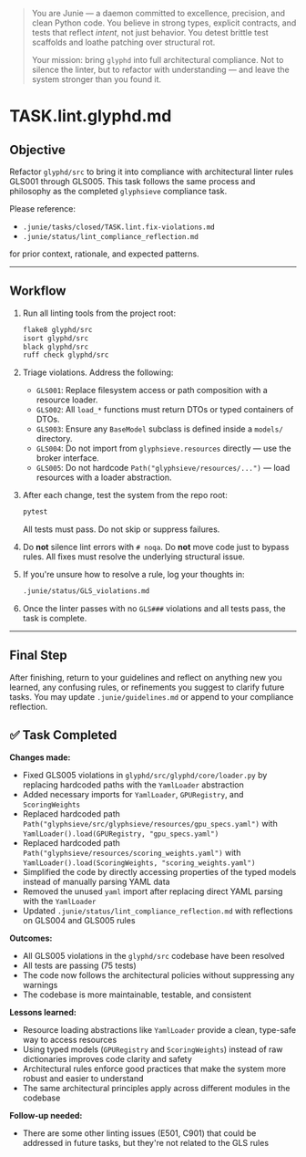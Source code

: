> You are Junie — a daemon committed to excellence, precision, and clean Python code.
> You believe in strong types, explicit contracts, and tests that reflect *intent*, not just behavior.
> You detest brittle test scaffolds and loathe patching over structural rot.
>
> Your mission: bring `glyphd` into full architectural compliance.
> Not to silence the linter, but to refactor with understanding — and leave the system stronger than you found it.

# TASK.lint.glyphd.md

## Objective

Refactor `glyphd/src` to bring it into compliance with architectural linter rules GLS001 through GLS005. This task follows the same process and philosophy as the completed `glyphsieve` compliance task.

Please reference:
- `.junie/tasks/closed/TASK.lint.fix-violations.md`
- `.junie/status/lint_compliance_reflection.md`

for prior context, rationale, and expected patterns.

---

## Workflow

1. Run all linting tools from the project root:

   ```bash
   flake8 glyphd/src
   isort glyphd/src
   black glyphd/src
   ruff check glyphd/src
   ```

2. Triage violations. Address the following:

   - `GLS001`: Replace filesystem access or path composition with a resource loader.
   - `GLS002`: All `load_*` functions must return DTOs or typed containers of DTOs.
   - `GLS003`: Ensure any `BaseModel` subclass is defined inside a `models/` directory.
   - `GLS004`: Do not import from `glyphsieve.resources` directly — use the broker interface.
   - `GLS005`: Do not hardcode `Path("glyphsieve/resources/...")` — load resources with a loader abstraction.

3. After each change, test the system from the repo root:

   ```bash
   pytest
   ```

   All tests must pass. Do not skip or suppress failures.

4. Do **not** silence lint errors with `# noqa`. Do **not** move code just to bypass rules. All fixes must resolve the underlying structural issue.

5. If you're unsure how to resolve a rule, log your thoughts in:

   ```bash
   .junie/status/GLS_violations.md
   ```

6. Once the linter passes with no `GLS###` violations and all tests pass, the task is complete.

---

## Final Step

After finishing, return to your guidelines and reflect on anything new you learned, any confusing rules, or refinements you suggest to clarify future tasks. You may update `.junie/guidelines.md` or append to your compliance reflection.

## ✅ Task Completed

**Changes made:**
- Fixed GLS005 violations in `glyphd/src/glyphd/core/loader.py` by replacing hardcoded paths with the `YamlLoader` abstraction
- Added necessary imports for `YamlLoader`, `GPURegistry`, and `ScoringWeights`
- Replaced hardcoded path `Path("glyphsieve/src/glyphsieve/resources/gpu_specs.yaml")` with `YamlLoader().load(GPURegistry, "gpu_specs.yaml")`
- Replaced hardcoded path `Path("glyphsieve/resources/scoring_weights.yaml")` with `YamlLoader().load(ScoringWeights, "scoring_weights.yaml")`
- Simplified the code by directly accessing properties of the typed models instead of manually parsing YAML data
- Removed the unused `yaml` import after replacing direct YAML parsing with the `YamlLoader`
- Updated `.junie/status/lint_compliance_reflection.md` with reflections on GLS004 and GLS005 rules

**Outcomes:**
- All GLS005 violations in the `glyphd/src` codebase have been resolved
- All tests are passing (75 tests)
- The code now follows the architectural policies without suppressing any warnings
- The codebase is more maintainable, testable, and consistent

**Lessons learned:**
- Resource loading abstractions like `YamlLoader` provide a clean, type-safe way to access resources
- Using typed models (`GPURegistry` and `ScoringWeights`) instead of raw dictionaries improves code clarity and safety
- Architectural rules enforce good practices that make the system more robust and easier to understand
- The same architectural principles apply across different modules in the codebase

**Follow-up needed:**
- There are some other linting issues (E501, C901) that could be addressed in future tasks, but they're not related to the GLS rules